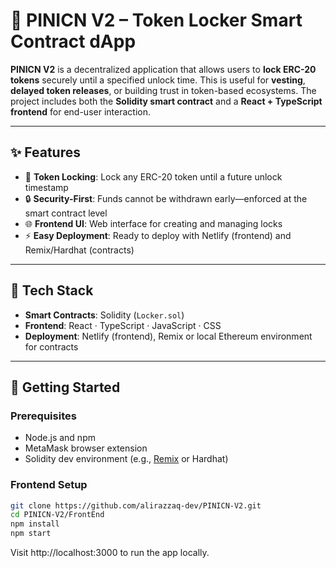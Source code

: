 # 🔐 PINICN V2 – Token Locker Smart Contract dApp

**PINICN V2** is a decentralized application that allows users to **lock ERC-20 tokens** securely until a specified unlock time. This is useful for **vesting**, **delayed token releases**, or building trust in token-based ecosystems. The project includes both the **Solidity smart contract** and a **React + TypeScript frontend** for end-user interaction.

---

## ✨ Features

- 🏦 **Token Locking**: Lock any ERC-20 token until a future unlock timestamp  
- 🔒 **Security-First**: Funds cannot be withdrawn early—enforced at the smart contract level  
- 🌐 **Frontend UI**: Web interface for creating and managing locks  
- ⚡ **Easy Deployment**: Ready to deploy with Netlify (frontend) and Remix/Hardhat (contracts)

---

## 🧱 Tech Stack

- **Smart Contracts**: Solidity (`Locker.sol`)
- **Frontend**: React · TypeScript · JavaScript · CSS
- **Deployment**: Netlify (frontend), Remix or local Ethereum environment for contracts

---

## 🚀 Getting Started

### Prerequisites

- Node.js and npm
- MetaMask browser extension
- Solidity dev environment (e.g., [Remix](https://remix.ethereum.org) or Hardhat)

### Frontend Setup

```bash
git clone https://github.com/alirazzaq-dev/PINICN-V2.git
cd PINICN-V2/FrontEnd
npm install
npm start
```

Visit http://localhost:3000 to run the app locally.
